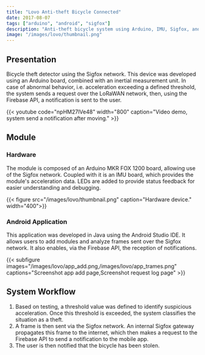 ```yaml
---
title: "Lovo Anti-theft Bicycle Connected"
date: 2017-08-07
tags: ["arduino", "android", "sigfox"]
description: "Anti-theft bicycle system using Arduino, IMU, Sigfox, and Firebase to detect motion and notify users via app."
image: "/images/lovo/thumbnail.png"
---
```


## Presentation

Bicycle theft detector using the Sigfox network. This device was developed using an Arduino board, combined with an inertial measurement unit. In case of abnormal behavior, i.e. acceleration exceeding a defined threshold, the system sends a request over the LoRaWAN network, then, using the Firebase API, a notification is sent to the user.

{{< youtube code="npHM27lVe48" width="800" caption="Video demo, system send a notification after moving." >}}

## Module

### Hardware

The module is composed of an Arduino MKR FOX 1200 board, allowing use of the Sigfox network. 
Coupled with it is an IMU board, which provides the module's acceleration data.
LEDs are added to provide status feedback for easier understanding and debugging.

{{< figure src="/images/lovo/thumbnail.png" caption="Hardware device." width="400">}}

### Android Application

This application was developed in Java using the Android Studio IDE. It allows users to add modules and analyze frames sent over the Sigfox network. It also enables, via the Firebase API, the reception of notifications.

{{< subfigure images="/images/lovo/app_add.png,/images/lovo/app_trames.png" captions="Screenshot app add page,Screenshot request log page" >}}

## System Workflow

1. Based on testing, a threshold value was defined to identify suspicious acceleration. Once this threshold is exceeded, the system classifies the situation as a theft. 
2. A frame is then sent via the Sigfox network. An internal Sigfox gateway propagates this frame to the internet, which then makes a request to the Firebase API to send a notification to the mobile app. 
3. The user is then notified that the bicycle has been stolen.